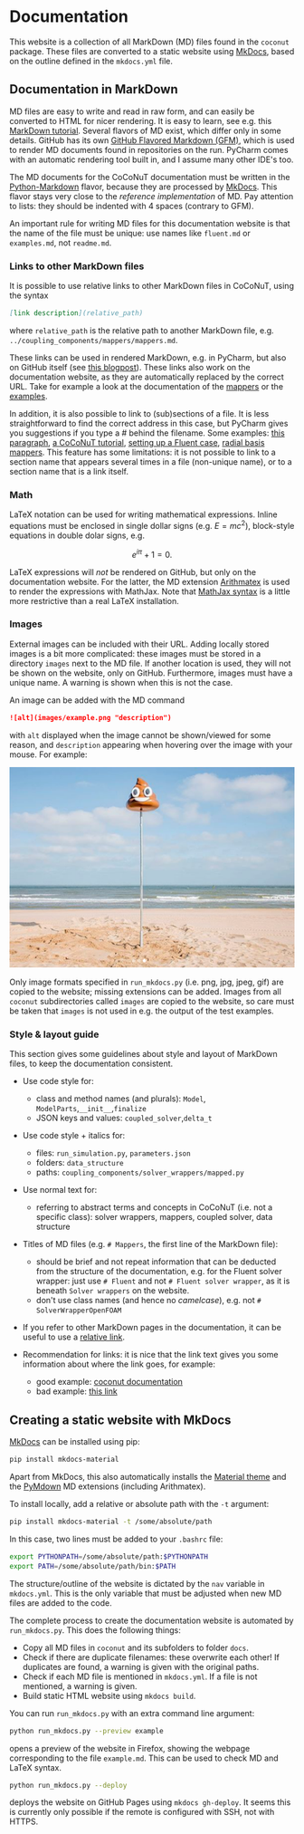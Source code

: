 # Documentation

This website is a collection of all MarkDown (MD) files found in the `coconut` package.
These files are converted to a static website using [MkDocs][1], based on the outline defined in the `mkdocs.yml` file.


## Documentation in MarkDown 

MD files are easy to write and read in raw form, and can easily be converted to HTML for nicer rendering. It is easy to learn, see e.g. this [MarkDown tutorial](https://www.markdowntutorial.com/). Several flavors of MD exist, which differ only in some details. GitHub has its own [GitHub Flavored Markdown (GFM)](https://github.github.com/gfm/), which is used to render MD documents found in repositories on the run. PyCharm comes with an automatic rendering tool built in, and I assume many other IDE's too. 

The MD documents for the CoCoNuT documentation must be written in the [Python-Markdown](https://python-markdown.github.io/) flavor, because they are processed by [MkDocs][1]. This flavor stays very close to the *reference implementation* of MD. Pay attention to lists: they should be indented with 4 spaces (contrary to GFM). 

An important rule for writing MD files for this documentation website is that the name of the file must be unique: use names like `fluent.md` or `examples.md`, not `readme.md`.


### Links to other MarkDown files
It is possible to use relative links to other MarkDown files in CoCoNuT, using the syntax
```markdown
[link description](relative_path)
```
where `relative_path` is the relative path to another MarkDown file, e.g. `../coupling_components/mappers/mappers.md`. 

These links can be used in rendered MarkDown, e.g. in PyCharm, but also on GitHub itself (see [this blogpost](https://github.blog/2013-01-31-relative-links-in-markup-files/)). 
These links also work on the documentation website, as they are automatically replaced by the correct URL. 
Take for example a look at the documentation of the [mappers](../coupling_components/mappers/mappers.md) or the [examples](../examples/examples.md). 

In addition, it is also possible to link to (sub)sections of a file. It is less straightforward to find the correct address in this case, but PyCharm gives you suggestions if you type a # behind the filename. Some examples: [this paragraph](docs.md#links-to-other-markdown-files), [a CoCoNuT tutorial](../README.md#getting-started), [setting up a Fluent case](../coupling_components/solver_wrappers/fluent/fluent.md#setting-up-a-new-case), [radial basis mappers](../coupling_components/mappers/mappers.md#mapperradialbasis). This feature has some limitations: it is not possible to link to a section name that appears several times in a file (non-unique name), or to a section name that is a link itself.



### Math
LaTeX notation can be used for writing mathematical expressions. Inline equations must be enclosed in single dollar signs (e.g. $E = m c^2$), block-style equations in double dolar signs, e.g.

$$
e^{i \pi} + 1 = 0.
$$

LaTeX expressions will *not* be rendered on GitHub, but only on the documentation website. For the latter, the MD extension [Arithmatex](https://facelessuser.github.io/pymdown-extensions/extensions/arithmatex/) is used to render the expressions with MathJax. Note that [MathJax syntax](https://math.meta.stackexchange.com/questions/5020/mathjax-basic-tutorial-and-quick-reference/) is a little more restrictive than a real LaTeX installation. 

### Images
External images can be included with their URL. Adding locally stored images is a bit more complicated: these images must be stored in a directory `images` next to the MD file. If another location is used, they will not be shown on the website, only on GitHub. Furthermore, images must have a unique name. A warning is shown when this is not the case. 

An image can be added with the MD command

```markdown
![alt](images/example.png "description")
```

with `alt` displayed when the image cannot be shown/viewed for some reason, and `description` appearing when hovering over the image with your mouse. For example:

![example image](images/lachend_kakske.png "diefstal in Oostende")

Only image formats specified in `run_mkdocs.py` (i.e. png, jpg, jpeg, gif) are copied to the website; missing extensions can be added. 
Images from all `coconut` subdirectories called `images` are copied to the website, so care must be taken that `images` is not used in e.g. the output of the test examples.

### Style & layout guide

This section gives some guidelines about style and layout of MarkDown files, to keep the documentation consistent.

* Use code style for:

    * class and method names (and plurals): `Model`, `ModelParts`,`__init__`,`finalize`
    * JSON keys and values: `coupled_solver`,`delta_t`
    
* Use code style + italics for:

    * files: `run_simulation.py`, `parameters.json`
    * folders: `data_structure`
    * paths: `coupling_components/solver_wrappers/mapped.py`

* Use normal text for:

    * referring to abstract terms and concepts in CoCoNuT (i.e. not a specific class): solver wrappers, mappers, coupled solver, data structure
    
* Titles of MD files (e.g. `# Mappers`, the first line of the MarkDown file):

    * should be brief and not repeat information that can be deducted from the structure of the documentation, e.g. for the Fluent solver wrapper: just use `# Fluent` and not `# Fluent solver wrapper`, as it is beneath `Solver wrappers` on the website.
    * don't use class names (and hence no *camelcase*), e.g. not `# SolverWrapperOpenFOAM`
    
* If you refer to other MarkDown pages in the documentation, it can be useful to use a [relative link](docs.md#links-to-other-markdown-files).

* Recommendation for links: it is nice that the link text gives you some information about where the link goes, for example: 

    * good example: [coconut documentation][2]
    * bad example: [this link][3]
    
    
## Creating a static website with MkDocs

[MkDocs][1] can be installed using pip: 
```bash
pip install mkdocs-material
```
Apart from MkDocs, this also automatically installs the [Material theme](https://squidfunk.github.io/mkdocs-material/) and the [PyMdown](https://squidfunk.github.io/mkdocs-material/extensions/pymdown/) MD extensions (including Arithmatex). 

To install locally, add a relative or absolute path with the `-t` argument:
```bash
pip install mkdocs-material -t /some/absolute/path
```
In this case, two lines must be added to your `.bashrc` file: 
```bash
export PYTHONPATH=/some/absolute/path:$PYTHONPATH
export PATH=/some/absolute/path/bin:$PATH
```

The structure/outline of the website is dictated by the `nav` variable in `mkdocs.yml`. This is the only variable that must be adjusted when new MD files are added to the code.

The complete process to create the documentation website is automated by `run_mkdocs.py`. This does the following things:

*   Copy all MD files in `coconut` and its subfolders to folder `docs`. 
*   Check if there are duplicate filenames: these overwrite each other! If duplicates are found, a warning is given with the original paths.
*   Check if each MD file is mentioned in `mkdocs.yml`. If a file is not mentioned, a warning is given.
*   Build static HTML website using `mkdocs build`. 

You can run `run_mkdocs.py` with an extra command line argument: 

```bash
python run_mkdocs.py --preview example
```
opens a preview of the website in Firefox, showing the webpage corresponding to the file `example.md`. This can be used to check MD and LaTeX syntax. 


```bash
python run_mkdocs.py --deploy
```
deploys the website on GitHub Pages using `mkdocs gh-deploy`. It seems this is currently only possible if the remote is configured with SSH, not with HTTPS.  




[1]:    https://www.mkdocs.org/
[2]:    https://pyfsi.github.io/coconut/
[3]:    https://www.youtube.com/watch?v=5ZCgbGgA-_8&t=99s